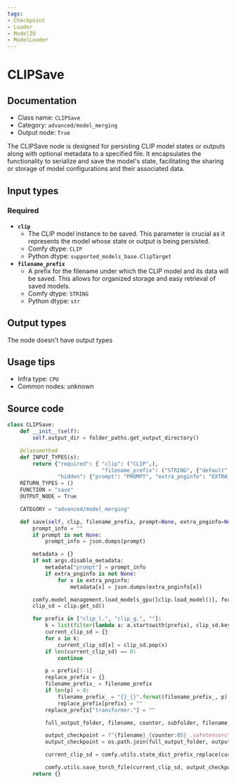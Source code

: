 ```yaml
---
tags:
- Checkpoint
- Loader
- ModelIO
- ModelLoader
---
```


# CLIPSave
## Documentation
- Class name: `CLIPSave`
- Category: `advanced/model_merging`
- Output node: `True`

The CLIPSave node is designed for persisting CLIP model states or outputs along with optional metadata to a specified file. It encapsulates the functionality to serialize and save the model's state, facilitating the sharing or storage of model configurations and their associated data.
## Input types
### Required
- **`clip`**
    - The CLIP model instance to be saved. This parameter is crucial as it represents the model whose state or output is being persisted.
    - Comfy dtype: `CLIP`
    - Python dtype: `supported_models_base.ClipTarget`
- **`filename_prefix`**
    - A prefix for the filename under which the CLIP model and its data will be saved. This allows for organized storage and easy retrieval of saved models.
    - Comfy dtype: `STRING`
    - Python dtype: `str`
## Output types
The node doesn't have output types
## Usage tips
- Infra type: `CPU`
- Common nodes: unknown


## Source code
```python
class CLIPSave:
    def __init__(self):
        self.output_dir = folder_paths.get_output_directory()

    @classmethod
    def INPUT_TYPES(s):
        return {"required": { "clip": ("CLIP",),
                              "filename_prefix": ("STRING", {"default": "clip/ComfyUI"}),},
                "hidden": {"prompt": "PROMPT", "extra_pnginfo": "EXTRA_PNGINFO"},}
    RETURN_TYPES = ()
    FUNCTION = "save"
    OUTPUT_NODE = True

    CATEGORY = "advanced/model_merging"

    def save(self, clip, filename_prefix, prompt=None, extra_pnginfo=None):
        prompt_info = ""
        if prompt is not None:
            prompt_info = json.dumps(prompt)

        metadata = {}
        if not args.disable_metadata:
            metadata["prompt"] = prompt_info
            if extra_pnginfo is not None:
                for x in extra_pnginfo:
                    metadata[x] = json.dumps(extra_pnginfo[x])

        comfy.model_management.load_models_gpu([clip.load_model()], force_patch_weights=True)
        clip_sd = clip.get_sd()

        for prefix in ["clip_l.", "clip_g.", ""]:
            k = list(filter(lambda a: a.startswith(prefix), clip_sd.keys()))
            current_clip_sd = {}
            for x in k:
                current_clip_sd[x] = clip_sd.pop(x)
            if len(current_clip_sd) == 0:
                continue

            p = prefix[:-1]
            replace_prefix = {}
            filename_prefix_ = filename_prefix
            if len(p) > 0:
                filename_prefix_ = "{}_{}".format(filename_prefix_, p)
                replace_prefix[prefix] = ""
            replace_prefix["transformer."] = ""

            full_output_folder, filename, counter, subfolder, filename_prefix_ = folder_paths.get_save_image_path(filename_prefix_, self.output_dir)

            output_checkpoint = f"{filename}_{counter:05}_.safetensors"
            output_checkpoint = os.path.join(full_output_folder, output_checkpoint)

            current_clip_sd = comfy.utils.state_dict_prefix_replace(current_clip_sd, replace_prefix)

            comfy.utils.save_torch_file(current_clip_sd, output_checkpoint, metadata=metadata)
        return {}

```
